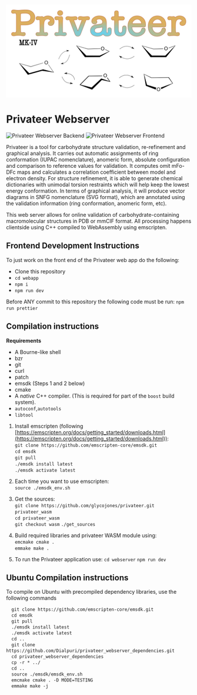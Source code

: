 ![ScreenShot](/logo.png)

# Privateer Webserver

![Privateer Webserver Backend](https://github.com/glycojones/privateer/actions/workflows/backend.yml/badge.svg) ![Privateer Webserver Frontend](https://github.com/glycojones/privateer/actions/workflows/frontend.yml/badge.svg)

Privateer is a tool for carbohydrate structure validation, re-refinement and graphical analysis. It carries out automatic assignments of ring conformation (IUPAC nomenclature), anomeric form, absolute configuration and comparison to reference values for validation. It computes omit mFo-DFc maps and calculates a correlation coefficient between model and electron density. For structure refinement, it is able to generate chemical dictionaries with unimodal torsion restraints which will help keep the lowest energy conformation. In terms of graphical analysis, it will produce vector diagrams in SNFG nomenclature (SVG format), which are annotated using the validation information (ring conformation, anomeric form, etc).

This web server allows for online validation of carbohydrate-containing macromolecular structures in PDB or mmCIF format. All processing happens clientside using C++ compiled to WebAssembly using emscripten. 

## **Frontend Development Instructions** ##
To just work on the front end of the Privateer web app do the following:
- Clone this repository
- `cd webapp`
- `npm i`
- `npm run dev`

Before ANY commit to this repository the following code must be run:
`npm run prettier`

## **Compilation instructions**

**Requirements** 

* A Bourne-like shell
* bzr
* git
* curl
* patch
* emsdk (Steps 1 and 2 below)
* cmake
* A *native* C++ compiler. (This is required for part of the `boost` build system).
* `autoconf`,`autotools`
* `libtool`

1. Install emscripten (following  [https://emscripten.org/docs/getting_started/downloads.html](https://emscripten.org/docs/getting_started/downloads.html)):  
`git clone https://github.com/emscripten-core/emsdk.git`  
`cd emsdk`  
`git pull`  
`./emsdk install latest`  
`./emsdk activate latest`

2. Each time you want to use emscripten:  
`source ./emsdk_env.sh`

3. Get the sources:  
`git clone https://github.com/glycojones/privateer.git privateer_wasm`  
`cd privateer_wasm`  
`git checkout wasm`
`./get_sources`

4. Build required libraries and privateer WASM module using:  
`emcmake cmake .`  
`emmake make .`

5. To run the Privateer application use: 
`cd webserver`
`npm run dev`

## **Ubuntu Compilation instructions**
To compile on Ubuntu with precompiled dependency libraries, use the following commands 
```
  git clone https://github.com/emscripten-core/emsdk.git
  cd emsdk
  git pull
  ./emsdk install latest
  ./emsdk activate latest
  cd ..
  git clone https://github.com/Dialpuri/privateer_webserver_dependencies.git 
  cd privateer_webserver_dependencies
  cp -r * ../
  cd .. 
  source ./emsdk/emsdk_env.sh
  emcmake cmake . -D MODE=TESTING
  emmake make -j 
```
